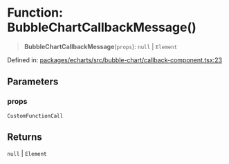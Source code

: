 # Function: BubbleChartCallbackMessage()

> **BubbleChartCallbackMessage**(`props`): `null` \| `Element`

Defined in: [packages/echarts/src/bubble-chart/callback-component.tsx:23](https://github.com/GeoDaCenter/openassistant/blob/95db62ddd98ea06cccc7750f9f0e37556d8bf20e/packages/echarts/src/bubble-chart/callback-component.tsx#L23)

## Parameters

### props

`CustomFunctionCall`

## Returns

`null` \| `Element`
